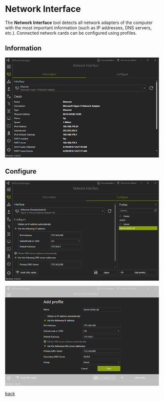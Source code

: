 # Network Interface

The **Network Interface** tool detects all network adapters of the computer with the most important information (such as IP addresses, DNS servers, etc.). Connected network cards can be configured using profiles.

## Information

![Network Interface/Information](../../_images/NetworkInterface_Information.png)

## Configure

![Network Interface/Configure](../../_images/NetworkInterface_Configure.png)

![Network Interface/Configure Profile](../../_images/NetworkInterface_Configure_Profile.png)

[back](../README.md)
